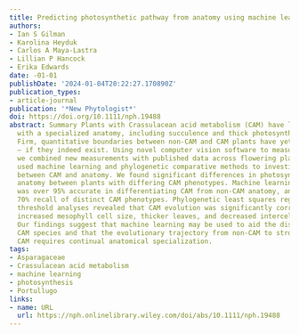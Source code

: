 ```yaml
---
title: Predicting photosynthetic pathway from anatomy using machine learning
authors:
- Ian S Gilman
- Karolina Heyduk
- Carlos A Maya-Lastra
- Lillian P Hancock
- Erika Edwards
date: -01-01
publishDate: '2024-01-04T20:22:27.170890Z'
publication_types:
- article-journal
publication: '*New Phytologist*'
doi: https://doi.org/10.1111/nph.19488
abstract: Summary Plants with Crassulacean acid metabolism (CAM) have long been associated
  with a specialized anatomy, including succulence and thick photosynthetic tissues.
  Firm, quantitative boundaries between non-CAM and CAM plants have yet to be established
  – if they indeed exist. Using novel computer vision software to measure anatomy,
  we combined new measurements with published data across flowering plants. We then
  used machine learning and phylogenetic comparative methods to investigate relationships
  between CAM and anatomy. We found significant differences in photosynthetic tissue
  anatomy between plants with differing CAM phenotypes. Machine learning-based classification
  was over 95% accurate in differentiating CAM from non-CAM anatomy, and had over
  70% recall of distinct CAM phenotypes. Phylogenetic least squares regression and
  threshold analyses revealed that CAM evolution was significantly correlated with
  increased mesophyll cell size, thicker leaves, and decreased intercellular airspace.
  Our findings suggest that machine learning may be used to aid the discovery of new
  CAM species and that the evolutionary trajectory from non-CAM to strong, obligate
  CAM requires continual anatomical specialization.
tags:
- Asparagaceae
- Crassulacean acid metabolism
- machine learning
- photosynthesis
- Portullugo
links:
- name: URL
  url: https://nph.onlinelibrary.wiley.com/doi/abs/10.1111/nph.19488
---
```

